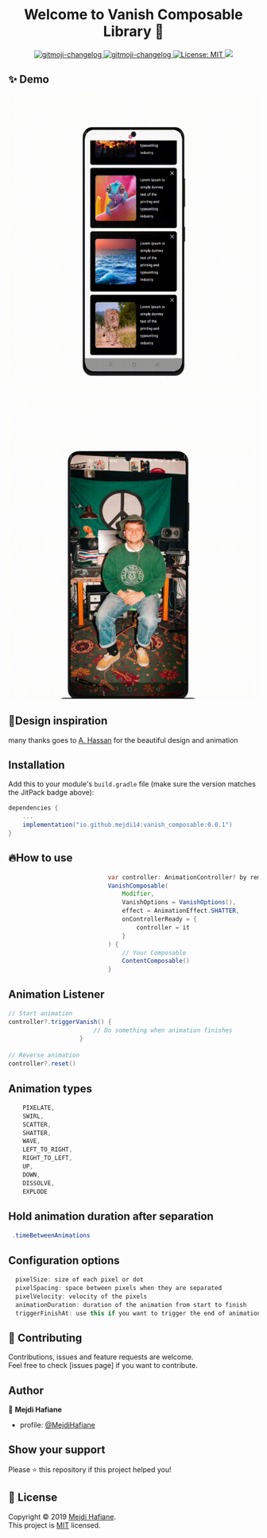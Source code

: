 <h1 align="center">Welcome to Vanish Composable Library 👋</h1>

<p align="center">
  <a href="https://github.com/frinyvonnick/gitmoji-changelog">
    <img src="https://img.shields.io/badge/API-15%2B-blue.svg?style=flat" alt="gitmoji-changelog">
  </a>  <a href="https://github.com/frinyvonnick/gitmoji-changelog">
    <img src="https://jitpack.io/v/mejdi14/AndroidColorPicker.svg" alt="gitmoji-changelog">
  </a>
  </a>
	<a href="https://github.com/kefranabg/readme-md-generator/blob/master/LICENSE">
    <img alt="License: MIT" src="https://img.shields.io/badge/license-MIT-yellow.svg" target="_blank" />
  </a>
  <a href="https://codecov.io/gh/kefranabg/readme-md-generator">
    <img src="https://codecov.io/gh/kefranabg/readme-md-generator/branch/master/graph/badge.svg" />
  </a>
</p>

## ✨ Demo

<p align="center">
  <img 
    src="https://raw.githubusercontent.com/mejdi14/Vanish-Composable/main/demo/output.gif"
    height="600"
    width="550"
    style="margin-right: 20px;" 
  />

  <img 
    src="https://raw.githubusercontent.com/mejdi14/Vanish-Composable/main/demo/second_output.gif"
    height="600"
    width="550"
  />
</p>



## :art:Design inspiration

many thanks goes to [A. Hassan](https://x.com/azhassan_) for the beautiful design and
animation

## Installation

Add this to your module's `build.gradle` file (make sure the version matches the JitPack badge
above):

```gradle
dependencies {
	...
	implementation("io.github.mejdi14:vanish_composable:0.0.1")
}
```

## :fire:How to use

``` java
                            var controller: AnimationController? by remember { mutableStateOf(null) }
                            VanishComposable(
                                Modifier,
                                VanishOptions = VanishOptions(),
                                effect = AnimationEffect.SHATTER,
                                onControllerReady = {
                                    controller = it
                                }
                            ) {
                                // Your Composable
                                ContentComposable()
                            }
```

Animation Listener
-----

``` java
// Start animation
controller?.triggerVanish() {
                        // Do something when animation finishes
                    }
                    
// Reverse animation                    
controller?.reset()
```

Animation types
-----

``` java
    PIXELATE,
    SWIRL,
    SCATTER,
    SHATTER,
    WAVE,
    LEFT_TO_RIGHT,
    RIGHT_TO_LEFT,
    UP,
    DOWN,
    DISSOLVE,
    EXPLODE
```

Hold animation duration after separation
-----

``` java
 .timeBetweenAnimations
```

Configuration options
-----

``` java
  pixelSize: size of each pixel or dot 
  pixelSpacing: space between pixels when they are separated
  pixelVelocity: velocity of the pixels
  animationDuration: duration of the animation from start to finish
  triggerFinishAt: use this if you want to trigger the end of animation a bit earlier (1f: wait to end, 0f: don't wait)
```



## 🤝 Contributing

Contributions, issues and feature requests are welcome.<br />
Feel free to check [issues page] if you want to contribute.<br />

## Author

👤 **Mejdi Hafiane**

- profile: [@MejdiHafiane](https://twitter.com/mejdi141)

## Show your support

Please ⭐️ this repository if this project helped you!

## 📝 License

Copyright © 2019 [Mejdi Hafiane](https://github.com/mejdi14).<br />
This project is [MIT](https://github.com/mejdi14/readme-md-generator/blob/master/LICENSE) licensed.
